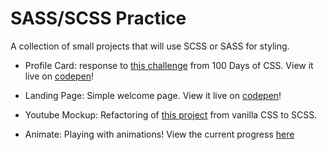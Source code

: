 # SASS/SCSS Practice

A collection of small projects that will use SCSS or SASS for styling.

- Profile Card: response to [this challenge](https://100dayscss.com/?dayIndex=5) from 100 Days of CSS. View it live on [codepen](https://codepen.io/eaw/pen/JjXxwvM)!

- Landing Page: Simple welcome page. View it live on [codepen](https://codepen.io/eaw/pen/yLOWgmx)!

- Youtube Mockup: Refactoring of [this project](https://github.com/e-a-w/youtubewhite-mockup) from vanilla CSS to SCSS.

- Animate: Playing with animations! View the current progress [here](https://codepen.io/eaw/pen/eYZwMey)
